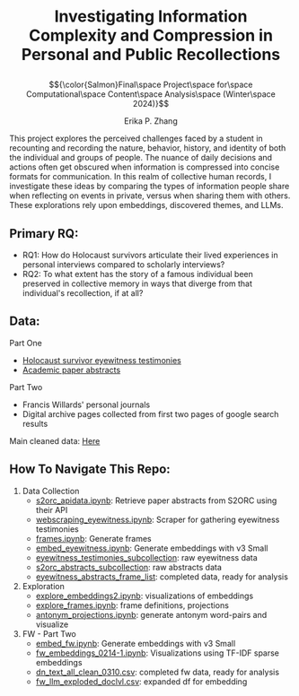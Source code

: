 # <p align="center">Investigating Information Complexity and Compression in Personal and Public Recollections</p>
$${\color{Salmon}Final\space Project\space for\space Computational\space Content\space Analysis\space (Winter\space 2024)}$$
<p align="center">Erika P. Zhang</p>

This project explores the perceived challenges faced by a student in recounting and recording the nature, behavior, history, and identity of both the individual and groups of people. The nuance of daily decisions and actions often get obscured when information is compressed into concise formats for communication. In this realm of collective human records, I investigate these ideas by comparing the types of information people share when reflecting on events in private, versus when sharing them with others. These explorations rely upon embeddings, discovered themes, and LLMs.

## Primary RQ: <br>
- RQ1: How do Holocaust survivors articulate their lived experiences in personal interviews compared to scholarly interviews?
- RQ2: To what extent has the story of a famous individual been preserved in collective memory in ways that diverge from that individual's recollection, if at all?


## Data: <br>
Part One
- [Holocaust survivor eyewitness testimonies](https://www.testifyingtothetruth.co.uk/viewer/)
- [Academic paper abstracts](https://github.com/allenai/s2orc)

Part Two
- Francis Willards' personal journals
- Digital archive pages collected from first two pages of google search results

Main cleaned data: [Here](https://drive.google.com/drive/folders/10RSqaGkyg5z5LLoW8gD6HJfaNwtmvJ2D?usp=sharing) 

## How To Navigate This Repo:
1. Data Collection
   * [s2orc_apidata.ipynb](https://github.com/erikaz1/text_memory_and_identity/blob/main/data_collection/s2orc_apidata.ipynb): Retrieve paper abstracts from S2ORC using their API
   * [webscraping_eyewitness.ipynb](https://github.com/erikaz1/text_memory_and_identity/blob/main/data_collection/webscraping_eyewitness.ipynb): Scraper for gathering eyewitness testimonies
   * [frames.ipynb](https://github.com/erikaz1/text_memory_and_identity/blob/main/data_collection/frames.ipynb): Generate frames
   * [embed_eyewitness.ipynb](https://github.com/erikaz1/text_memory_and_identity/blob/main/data_collection/embed_eyewitness.ipynb): Generate embeddings with v3 Small
   * [eyewitness_testimonies_subcollection](https://github.com/erikaz1/text_memory_and_identity/blob/main/data_collection/embed_eyewitness.ipynb): raw eyewitness data
   * [s2orc_abstracts_subcollection](https://github.com/erikaz1/text_memory_and_identity/blob/main/data_collection/embed_eyewitness.ipynb): raw abstracts data
   * [eyewitness_abstracts_frame_list](eyewitness_abstracts_frame_list): completed data, ready for analysis 
2. Exploration
   * [explore_embeddings2.ipynb](https://github.com/erikaz1/text_memory_and_identity/blob/main/exploration/explore_embeddings2.ipynb): visualizations of embeddings
   * [explore_frames.ipynb](https://github.com/erikaz1/text_memory_and_identity/blob/main/exploration/explore_frames.ipynb): frame definitions, projections
   * [antonym_projections.ipynb](https://github.com/erikaz1/text_memory_and_identity/blob/main/exploration/antonym_projections.ipynb): generate antonym word-pairs and visualize
4. FW - Part Two
   * [embed_fw.ipynb](https://github.com/erikaz1/text_memory_and_identity/blob/main/fw_part_two/embed_fw.ipynb): Generate embeddings with v3 Small
   * [fw_embeddings_0214-1.ipynb](https://github.com/erikaz1/text_memory_and_identity/blob/main/fw_part_two/fw_embeddings_0214-1.ipynb): Visualizations using TF-IDF sparse embeddings
   * [dn_text_all_clean_0310.csv](dn_text_all_clean_0310.csv): completed fw data, ready for analysis
   * [fw_llm_exploded_doclvl.csv](fw_llm_exploded_doclvl.csv): expanded df for embedding
